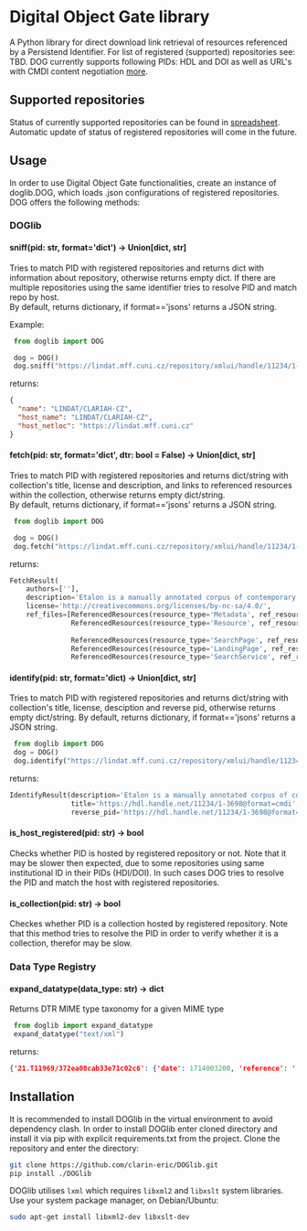 # Digital Object Gate library
A Python library for direct download link retrieval of resources referenced by a Persistend Identifier. For list of registered (supported) repositories see: TBD. DOG currently supports following PIDs: HDL and DOI as well as URL's with CMDI content negotiation [more](https://www.clarin.eu/content/component-metadata).

## Supported repositories
Status of currently supported repositories can be found in [spreadsheet](https://docs.google.com/spreadsheets/d/1k4QiuCf2N9rsVNeqewXrhhJlZIF_3M3PVdMwyZRRCRk/edit?usp=sharing). Automatic update of status of registered repositories will come in the future.
 
## Usage
In order to use Digital Object Gate functionalities, create an instance of doglib.DOG, which loads .json configurations of registered repositories. DOG offers the following methods:

### DOGlib

#### sniff(pid: str, format='dict') -> Union\[dict, str\]
Tries to match PID with registered repositories and returns dict with information about repository, otherwise returns empty dict. If there are multiple repositories using the same identifier tries to resolve PID and match repo by host.  
By default, returns dictionary, if format=='jsons' returns a JSON string.

 Example:
```Python 
 from doglib import DOG

 dog = DOG()
 dog.sniff("https://lindat.mff.cuni.cz/repository/xmlui/handle/11234/1-3698")
```

returns:
```JSON
{
  "name": "LINDAT/CLARIAH-CZ", 
  "host_name": "LINDAT/CLARIAH-CZ", 
  "host_netloc": "https://lindat.mff.cuni.cz"
}

```
 
#### fetch(pid: str, format='dict', dtr: bool = False) -> Union\[dict, str\]

Tries to match PID with registered repositories and returns dict/string with collection's title, license and description, and links to referenced resources within the collection, otherwise returns empty dict/string.  
By default, returns dictionary, if format=='jsons' returns a JSON string.
```Python 
 from doglib import DOG

 dog = DOG()
 dog.fetch("https://lindat.mff.cuni.cz/repository/xmlui/handle/11234/1-3698")
```

returns:
```Python
FetchResult(
    authors=[''], 
    description='Etalon is a manually annotated corpus of contemporary Czech. The corpus contains 1,885,589 words (2,265,722 tokens) and is annotated in the same way as SYN2020 of the Czech National Corpus. The corpus includes fiction (ca 24%), professional and scientific literature (ca 40%) and newspapers (ca 36%). \r\n\r\nThe corpus is provided in a vertical format, where sentence boundaries are marked with a blank line. Every word form is written on a separate line, followed by five tab-separated attributes: syntactic word, lemma, sublemma, tag and verbtag. The texts are shuffled in random chunks of 100 words at maximum (respecting sentence boundaries).', 
    license='http://creativecommons.org/licenses/by-nc-sa/4.0/', 
    ref_files=[ReferencedResources(resource_type='Metadata', ref_resources=[]), 
               ReferencedResources(resource_type='Resource', ref_resources=[ReferencedResource(pid='https://wiki.korpus.cz/doku.php/en:cnk:etalon', data_type='text/html'), 
                                                                            ReferencedResource(pid='https://lindat.mff.cuni.cz/repository//bitstream/handle/11234/1-3698/Etalon.tgz?sequence=1', data_type='application/x-gzip')]), 
               ReferencedResources(resource_type='SearchPage', ref_resources=[]), 
               ReferencedResources(resource_type='LandingPage', ref_resources=[ReferencedResource(pid='https://hdl.handle.net/11234/1-3698', data_type='')]), 
               ReferencedResources(resource_type='SearchService', ref_resources=[])], title='https://hdl.handle.net/11234/1-3698@format=cmdi')

```

#### identify(pid: str, format='dict) -> Union\[dict, str\]

Tries to match PID with registered repositories and returns dict/string with collection's title, license, desciption and reverse pid, otherwise returns empty dict/string.
By default, returns dictionary, if format=='jsons' returns a JSON string.
```Python
 from doglib import DOG
 dog = DOG()
 dog.identify("https://lindat.mff.cuni.cz/repository/xmlui/handle/11234/1-3698")
``` 

returns:
```Python
IdentifyResult(description='Etalon is a manually annotated corpus of contemporary Czech. The corpus contains 1,885,589 words (2,265,722 tokens) and is annotated in the same way as SYN2020 of the Czech National Corpus. The corpus includes fiction (ca 24%), professional and scientific literature (ca 40%) and newspapers (ca 36%). \r\n\r\nThe corpus is provided in a vertical format, where sentence boundaries are marked with a blank line. Every word form is written on a separate line, followed by five tab-separated attributes: syntactic word, lemma, sublemma, tag and verbtag. The texts are shuffled in random chunks of 100 words at maximum (respecting sentence boundaries).',
               title='https://hdl.handle.net/11234/1-3698@format=cmdi', 
               reverse_pid='https://hdl.handle.net/11234/1-3698@format=cmdi')
```

#### is_host_registered(pid: str) -> bool

Checks whether PID is hosted by registered repository or not. Note that it may be slower then expected, due to some repositories using same institutional ID in their PIDs (HDl/DOI). In such cases DOG tries to resolve the PID and match the host with registered repositories.   


#### is_collection(pid: str) -> bool

Checkes whether PID is a collection hosted by registered repository. Note that this method tries to resolve the PID in order to verify whether it is a collection, therefor may be slow.

### Data Type Registry

#### expand_datatype(data_type: str) -> dict

Returns DTR MIME type taxonomy for a given MIME type
```Python
 from doglib import expand_datatype
 expand_datatype("text/xml")
```

returns:
```JSON
{'21.T11969/372ea08cab33e71c02c6': {'date': 1714003200, 'reference': '', 'children': {'21.T11969/f33c32fa8246e2ca6d5c': 'text/xml'}, 'origin': 'Typeregistry-EOSC', 'name': 'text', 'description': '', 'id': '21.T11969/372ea08cab33e71c02c6', 'type': 'TaxonomyNode', 'authors': [], 'parents': {}}, '21.T11969/f33c32fa8246e2ca6d5c': {'date': 1714003200, 'reference': '', 'children': {'21.T11969/10e5cfe3b2a481871e10': 'application/x-cmdi+xml', '21.T11969/fe61e4792b37f2bbb26e': 'application/tei+xml'}, 'origin': 'Typeregistry-EOSC', 'name': 'text/xml', 'description': '', 'id': '21.T11969/f33c32fa8246e2ca6d5c', 'type': 'TaxonomyNode', 'authors': [], 'parents': {'21.T11969/372ea08cab33e71c02c6': 'text'}}, '21.T11969/fe61e4792b37f2bbb26e': {'date': 1714003200, 'reference': '', 'children': {}, 'origin': 'Typeregistry-EOSC', 'name': 'application/tei+xml', 'description': '', 'id': '21.T11969/fe61e4792b37f2bbb26e', 'type': 'TaxonomyNode', 'authors': [], 'parents': {'21.T11969/f33c32fa8246e2ca6d5c': 'text/xml'}}, '21.T11969/10e5cfe3b2a481871e10': {'date': 1714003200, 'reference': '', 'children': {}, 'origin': 'Typeregistry-EOSC', 'name': 'application/x-cmdi+xml', 'description': '', 'id': '21.T11969/10e5cfe3b2a481871e10', 'type': 'TaxonomyNode', 'authors': [], 'parents': {'21.T11969/f33c32fa8246e2ca6d5c': 'text/xml'}}}
```

## Installation
It is recommended to install DOGlib in the virtual environment to avoid dependency clash. In order to install DOGlib enter cloned directory and install it via pip with explicit requirements.txt from the project.
Clone the repository and enter the directory:
```bash
git clone https://github.com/clarin-eric/DOGlib.git
pip install ./DOGlib
```
DOGlib utilises `lxml` which requires `libxml2` and `libxslt` system libraries. Use your system package manager, on Debian/Ubuntu:
```bash
sudo apt-get install libxml2-dev libxslt-dev
```
